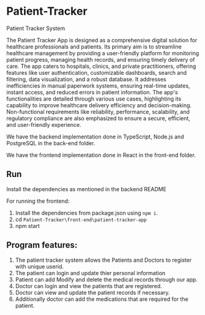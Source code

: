 # Patient-Tracker
Patient Tracker System

The Patient Tracker App is designed as a comprehensive digital solution for healthcare professionals and patients. Its primary aim is to streamline healthcare management by providing a user-friendly platform for monitoring patient progress, managing health records, and ensuring timely delivery of care. The app caters to hospitals, clinics, and private practitioners, offering features like user authentication, customizable dashboards, search and filtering, data visualization, and a robust database. It addresses inefficiencies in manual paperwork systems, ensuring real-time updates, instant access, and reduced errors in patient information. The app's functionalities are detailed through various use cases, highlighting its capability to improve healthcare delivery efficiency and decision-making. Non-functional requirements like reliability, performance, scalability, and regulatory compliance are also emphasized to ensure a secure, efficient, and user-friendly experience.

We have the backend implementation done in TypeScript, Node.js and PostgreSQL in the back-end folder.

We have the frontend implementation done in React in the front-end folder.

## Run

Install the dependencies as mentioned in the backend README

For running the frontend:
 1. Install the dependencies from package.json using `npm i`.
 2. cd  `Patient-Tracker\front-end\patient-tracker-app`
 3. npm start

 ## Program features:


1. The patient tracker system allows  the Patients and Doctors to register with unique userid.
2. The patient can login and update thier personal information
3. Patient can add Modify and delete the medical records through our app.
4. Doctor can login and view the patients that are registered.
5. Doctor can view and update the patient records if necessary.
6. Additionally doctor can add the medications that are required for the patient.